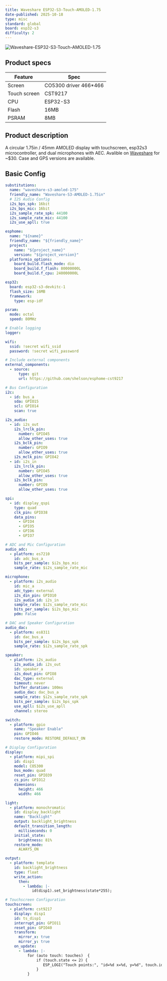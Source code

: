 ```yaml
---
title: Waveshare ESP32-S3-Touch-AMOLED-1.75
date-published: 2025-10-18
type: misc
standard: global
board: esp32-s3
difficulty: 2
---
```


![Waveshare-ESP32-S3-Touch-AMOLED-1.75](Waveshare-ESP32-S3-Touch-AMOLED-1.75.png "Waveshare-ESP32-S3-Touch-AMOLED-1.75.png")

## Product specs

| Feature      | Spec                    |
| ------------ | ----------------------- |
| Screen       | CO5300 driver 466\*466 |
| Touch screen | CST9217                  |
| CPU          | ESP32-S3               |
| Flash        | 16MB                    |
| PSRAM        | 8MB                     |

## Product description

A circular 1.75in / 45mm AMOLED display with touchscreen, esp32s3 microcontroller, and dual microphones with AEC.
Avalible on [Waveshare](https://www.waveshare.com/esp32-s3-touch-amoled-1.75.htm?sku=31261) for ~$30. Case and GPS versions are available.

## Basic Config

```yaml
substitutions:
  name: "waveshare-s3-amoled-175"
  friendly_name: "Waveshare-S3-AMOLED-1.75in"
  # I2S Audio Config
  i2s_bps_spk: 16bit
  i2s_bps_mic: 16bit
  i2s_sample_rate_spk: 44100
  i2s_sample_rate_mic: 44100
  i2s_use_apll: true

esphome:
  name: "${name}"
  friendly_name: "${friendly_name}"
  project:
    name: "${project_name}"
    version: "${project_version}"
  platformio_options:
    board_build.flash_mode: dio
    board_build.f_flash: 80000000L
    board_build.f_cpu: 240000000L

esp32:
  board: esp32-s3-devkitc-1
  flash_size: 16MB
  framework:
    type: esp-idf

psram:
  mode: octal
  speed: 80MHz

# Enable logging
logger:

wifi:
  ssid: !secret wifi_ssid
  password: !secret wifi_password

# Include external components
external_components:
  - source: 
      type: git
      url: https://github.com/shelson/esphome-cst9217

# Bus Configuration
i2c:
  - id: bus_a
    sda: GPIO15
    scl: GPIO14
    scan: true

i2s_audio:
  - id: i2s_out
    i2s_lrclk_pin:
      number: GPIO45
      allow_other_uses: true
    i2s_bclk_pin:
      number: GPIO9
      allow_other_uses: true
    i2s_mclk_pin: GPIO42
  - id: i2s_in
    i2s_lrclk_pin:
      number: GPIO45
      allow_other_uses: true
    i2s_bclk_pin: 
      number: GPIO9
      allow_other_uses: true

spi:
  - id: display_qspi
    type: quad
    clk_pin: GPIO38
    data_pins:
      - GPIO4
      - GPIO5
      - GPIO6
      - GPIO7

# ADC and Mic Configuration
audio_adc:
  - platform: es7210
    id: adc_bus_a
    bits_per_sample: $i2s_bps_mic
    sample_rate: $i2s_sample_rate_mic

microphone:
  - platform: i2s_audio
    id: mic_a
    adc_type: external
    i2s_din_pin: GPIO10
    i2s_audio_id: i2s_in
    sample_rate: $i2s_sample_rate_mic
    bits_per_sample: $i2s_bps_mic
    pdm: False

# DAC and Speaker Configuration
audio_dac:
  - platform: es8311
    id: dac_bus_a
    bits_per_sample: $i2s_bps_spk
    sample_rate: $i2s_sample_rate_spk

speaker:
  - platform: i2s_audio
    i2s_audio_id: i2s_out
    id: speaker_a
    i2s_dout_pin: GPIO8
    dac_type: external
    timeout: never
    buffer_duration: 100ms
    audio_dac: dac_bus_a
    sample_rate: $i2s_sample_rate_spk
    bits_per_sample: $i2s_bps_spk
    use_apll: $i2s_use_apll
    channel: stereo

switch:
  - platform: gpio
    name: "Speaker Enable"
    pin: GPIO46
    restore_mode: RESTORE_DEFAULT_ON

# Display Configuration
display:
  - platform: mipi_spi
    id: disp1
    model: CO5300
    bus_mode: quad
    reset_pin: GPIO39
    cs_pin: GPIO12
    dimenions:
      height: 466
      width: 466

light:
  - platform: monochromatic
    id: display_backlight
    name: "Backlight"
    output: backlight_brightness
    default_transition_length:
      milliseconds: 0
    initial_state:
      brightness: 81%
    restore_mode:
      ALWAYS_ON

output:
  - platform: template
    id: backlight_brightness
    type: float
    write_action:
      then:
        - lambda: |-
            id(disp1).set_brightness(state*255);

# Touchscreen Configuration
touchscreen:
  - platform: cst9217
    display: disp1
    id: ts_disp1
    interrupt_pin: GPIO11
    reset_pin: GPIO40
    transform:
      mirror_x: true
      mirror_y: true
    on_update:
      - lambda: |-
          for (auto touch: touches)  {
              if (touch.state <= 2) {
                 ESP_LOGI("Touch points:", "id=%d x=%d, y=%d", touch.id, touch.x, touch.y);
              }
          }

```
